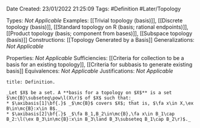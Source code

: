 <div class="topSpace"></div>

Date Created: 23/01/2022 21:25:09
Tags: #Definition #Later/Topology

Types: _Not Applicable_
Examples: [[Trivial topology (basis)]], [[Discrete topology (basis)]], [[Standard topology on R (basis; rational endpoints)]], [[Product topology (basis; component from bases)]], [[Subspace topology (basis)]]
Constructions: [[Topology Generated by a Basis]]
Generalizations: _Not Applicable_

Properties: _Not Applicable_
Sufficiencies: [[Criteria for collection to be a basis for an existing topology]], [[Criteria for subbasis to generate existing basis]]
Equivalences: _Not Applicable_
Justifications: _Not Applicable_

``` ad-Definition
title: Definition.

_Let $X$ be a set. A **basis for a topology on $X$** is a set $\mc{B}\subseteq\pow\l(X\r)$ of $X$ such that:_
* $\axibasis[1]\bf{.}$ _$\mc{B}$ covers $X$; that is, $\fa x\in X,\ex B\in\mc{B}:x\in B$._
* $\axibasis[2]\bf{.}$ _$\fa B_1,B_2\in\mc{B},\fa x\in B_1\cap B_2:\l(\ex B_3\in\mc{B}:x\in B_3\land B_3\subseteq B_1\cap B_2\r)$._

```
